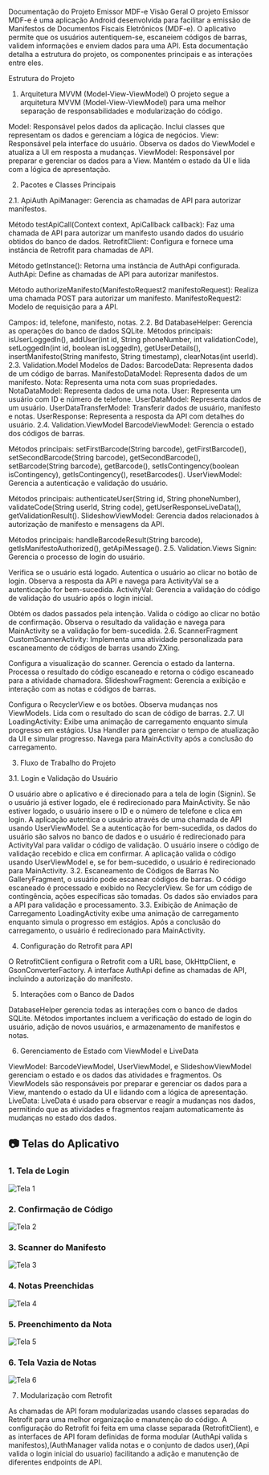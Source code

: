 Documentação do Projeto Emissor MDF-e
Visão Geral
O projeto Emissor MDF-e é uma aplicação Android desenvolvida para facilitar a emissão de Manifestos de Documentos Fiscais Eletrônicos (MDF-e). O aplicativo permite que os usuários autentiquem-se, escaneiem códigos de barras, validem informações e enviem dados para uma API. Esta documentação detalha a estrutura do projeto, os componentes principais e as interações entre eles.

Estrutura do Projeto
1. Arquitetura MVVM (Model-View-ViewModel)
O projeto segue a arquitetura MVVM (Model-View-ViewModel) para uma melhor separação de responsabilidades e modularização do código.

Model: Responsável pelos dados da aplicação. Inclui classes que representam os dados e gerenciam a lógica de negócios.
View: Responsável pela interface do usuário. Observa os dados do ViewModel e atualiza a UI em resposta a mudanças.
ViewModel: Responsável por preparar e gerenciar os dados para a View. Mantém o estado da UI e lida com a lógica de apresentação.


2. Pacotes e Classes Principais

2.1. ApiAuth
ApiManager: Gerencia as chamadas de API para autorizar manifestos.

Método testApiCall(Context context, ApiCallback callback): Faz uma chamada de API para autorizar um manifesto usando dados do usuário obtidos do banco de dados.
RetrofitClient: Configura e fornece uma instância de Retrofit para chamadas de API.

Método getInstance(): Retorna uma instância de AuthApi configurada.
AuthApi: Define as chamadas de API para autorizar manifestos.

Método authorizeManifesto(ManifestoRequest2 manifestoRequest): Realiza uma chamada POST para autorizar um manifesto.
ManifestoRequest2: Modelo de requisição para a API.

Campos: id, telefone, manifesto, notas.
2.2. Bd
DatabaseHelper: Gerencia as operações do banco de dados SQLite.
Métodos principais: isUserLoggedIn(), addUser(int id, String phoneNumber, int validationCode), setLoggedIn(int id, boolean isLoggedIn), getUserDetails(), insertManifesto(String manifesto, String timestamp), clearNotas(int userId).
2.3. Validation.Model
Modelos de Dados:
BarcodeData: Representa dados de um código de barras.
ManifestoDataModel: Representa dados de um manifesto.
Nota: Representa uma nota com suas propriedades.
NotaDataModel: Representa dados de uma nota.
User: Representa um usuário com ID e número de telefone.
UserDataModel: Representa dados de um usuário.
UserDataTransferModel: Transferir dados de usuário, manifesto e notas.
UserResponse: Representa a resposta da API com detalhes do usuário.
2.4. Validation.ViewModel
BarcodeViewModel: Gerencia o estado dos códigos de barras.

Métodos principais: setFirstBarcode(String barcode), getFirstBarcode(), setSecondBarcode(String barcode), getSecondBarcode(), setBarcode(String barcode), getBarcode(), setIsContingency(boolean isContingency), getIsContingency(), resetBarcodes().
UserViewModel: Gerencia a autenticação e validação do usuário.

Métodos principais: authenticateUser(String id, String phoneNumber), validateCode(String userId, String code), getUserResponseLiveData(), getValidationResult().
SlideshowViewModel: Gerencia dados relacionados à autorização de manifesto e mensagens da API.

Métodos principais: handleBarcodeResult(String barcode), getIsManifestoAuthorized(), getApiMessage().
2.5. Validation.Views
Signin: Gerencia o processo de login do usuário.

Verifica se o usuário está logado.
Autentica o usuário ao clicar no botão de login.
Observa a resposta da API e navega para ActivityVal se a autenticação for bem-sucedida.
ActivityVal: Gerencia a validação do código de validação do usuário após o login inicial.

Obtém os dados passados pela intenção.
Valida o código ao clicar no botão de confirmação.
Observa o resultado da validação e navega para MainActivity se a validação for bem-sucedida.
2.6. ScannerFragment
CustomScannerActivity: Implementa uma atividade personalizada para escaneamento de códigos de barras usando ZXing.

Configura a visualização do scanner.
Gerencia o estado da lanterna.
Processa o resultado do código escaneado e retorna o código escaneado para a atividade chamadora.
SlideshowFragment: Gerencia a exibição e interação com as notas e códigos de barras.

Configura o RecyclerView e os botões.
Observa mudanças nos ViewModels.
Lida com o resultado do scan de código de barras.
2.7. UI
LoadingActivity: Exibe uma animação de carregamento enquanto simula progresso em estágios.
Usa Handler para gerenciar o tempo de atualização da UI e simular progresso.
Navega para MainActivity após a conclusão do carregamento.


3. Fluxo de Trabalho do Projeto

3.1. Login e Validação do Usuário

O usuário abre o aplicativo e é direcionado para a tela de login (Signin).
Se o usuário já estiver logado, ele é redirecionado para MainActivity.
Se não estiver logado, o usuário insere o ID e o número de telefone e clica em login.
A aplicação autentica o usuário através de uma chamada de API usando UserViewModel.
Se a autenticação for bem-sucedida, os dados do usuário são salvos no banco de dados e o usuário é redirecionado para ActivityVal para validar o código de validação.
O usuário insere o código de validação recebido e clica em confirmar.
A aplicação valida o código usando UserViewModel e, se for bem-sucedido, o usuário é redirecionado para MainActivity.
3.2. Escaneamento de Códigos de Barras
No GalleryFragment, o usuário pode escanear códigos de barras.
O código escaneado é processado e exibido no RecyclerView.
Se for um código de contingência, ações específicas são tomadas.
Os dados são enviados para a API para validação e processamento.
3.3. Exibição de Animação de Carregamento
LoadingActivity exibe uma animação de carregamento enquanto simula o progresso em estágios.
Após a conclusão do carregamento, o usuário é redirecionado para MainActivity.

4. Configuração do Retrofit para API

O RetrofitClient configura o Retrofit com a URL base, OkHttpClient, e GsonConverterFactory.
A interface AuthApi define as chamadas de API, incluindo a autorização do manifesto.

5. Interações com o Banco de Dados

DatabaseHelper gerencia todas as interações com o banco de dados SQLite.
Métodos importantes incluem a verificação do estado de login do usuário, adição de novos usuários, e armazenamento de manifestos e notas.

6. Gerenciamento de Estado com ViewModel e LiveData

ViewModel:
BarcodeViewModel, UserViewModel, e SlideshowViewModel gerenciam o estado e os dados das atividades e fragmentos.
Os ViewModels são responsáveis por preparar e gerenciar os dados para a View, mantendo o estado da UI e lidando com a lógica de apresentação.
LiveData:
LiveData é usado para observar e reagir a mudanças nos dados, permitindo que as atividades e fragmentos reajam automaticamente às mudanças no estado dos dados.


## 📷 Telas do Aplicativo

### 1. Tela de Login
![Tela 1](./assets/tutorial/tutorial_img_1.jpg)

### 2. Confirmação de Código
![Tela 2](./assets/tutorial/tutorial_img_2.jpg)

### 3. Scanner do Manifesto
![Tela 3](./assets/tutorial/tutorial_img_3.jpg)

### 4. Notas Preenchidas
![Tela 4](./assets/tutorial/tutorial_img_4.jpg)

### 5. Preenchimento da Nota
![Tela 5](./assets/tutorial/tutorial_img_5.jpg)

### 6. Tela Vazia de Notas
![Tela 6](./assets/tutorial/tutorial_img_6.jpg)


7. Modularização com Retrofit

As chamadas de API foram modularizadas usando classes separadas do Retrofit para uma melhor organização e manutenção do código.
A configuração do Retrofit foi feita em uma classe separada (RetrofitClient), e as interfaces de API foram definidas de forma modular (AuthApi valida s manifestos),(AuthManager valida notas e o conjunto de dados user),(Api valida o login inicial do usuario)
 facilitando a adição e manutenção de diferentes endpoints de API.

